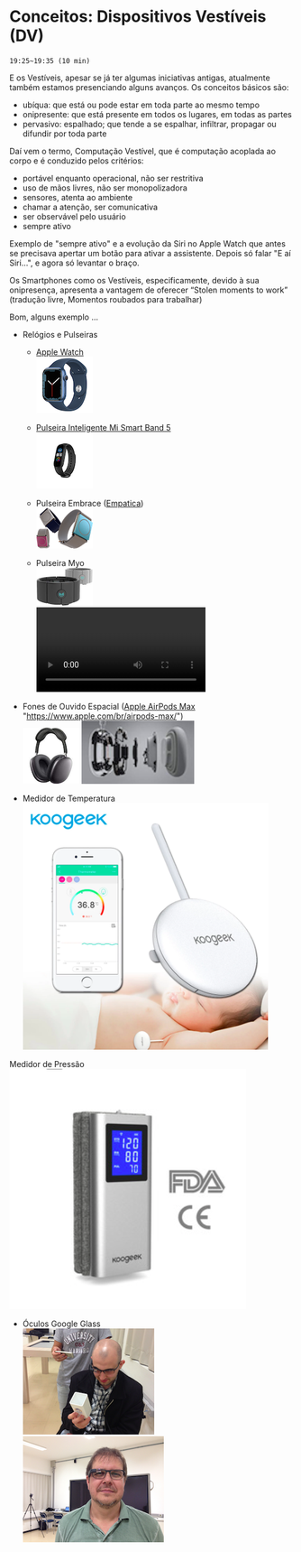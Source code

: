 # Conceitos: Dispositivos Vestíveis (DV)

    19:25~19:35 (10 min)  

E os Vestíveis, apesar se já ter algumas iniciativas antigas, atualmente também estamos presenciando alguns avanços. Os conceitos básicos são:

- ubíqua: que está ou pode estar em toda parte ao mesmo tempo  
- onipresente: que está presente em todos os lugares, em todas as partes  
- pervasivo: espalhado; que tende a se espalhar, infiltrar, propagar ou difundir por toda parte  

Daí vem o termo, Computação Vestível, que é computação acoplada ao corpo e é conduzido pelos critérios:

- portável enquanto operacional, não ser restritiva  
- uso de mãos livres, não ser monopolizadora  
- sensores, atenta ao ambiente  
- chamar a atenção, ser comunicativa  
- ser observável pelo usuário  
- sempre ativo  

Exemplo de "sempre ativo" e a evolução da Siri no Apple Watch que antes se precisava apertar um botão para ativar a assistente. Depois só falar "E aí Siri...", e agora só levantar o braço.  

Os Smartphones como os Vestíveis, especificamente, devido à sua onipresença, apresenta a vantagem de oferecer “Stolen moments to work” (tradução livre, Momentos roubados para trabalhar)   

Bom, alguns exemplo ...

- Relógios e Pulseiras
  - [Apple Watch](<https://www.apple.com/br/watch/?afid=p238%7CsY3xpZTe6-dc_mtid_1870765e38482_pcrid_587962401790_pgrid_121684992424_&cid=aos-br-kwgo-watch--slid---product-> "Apple Watch")  
![Apple Watch](./DispositivosVestiveis_imgs/AppleWatch.png "Apple Watch")  

  - [Pulseira Inteligente Mi Smart Band 5](<https://xiaomidobrasil.com/products/mi-smart-band-5-versao-global?_pos=1&_sid=69c651e06&_ss=r&variant=36268456476837&gclid=CjwKCAjwur-SBhB6EiwA5sKtjnmwPjnyFjfCK2l7M56I_tqHxQv4-203etsFEbZeTrg_btUiF_4cyBoCdN4QAvD_BwE> "Pulseira Inteligente Mi Smart Band 5")  
![Pulseira Mi](./DispositivosVestiveis_imgs/BracaderiraMI.png "Pulseira Mi")  

  - Pulseira Embrace ([Empatica](<https://www.empatica.com/> "Empatica"))  
![Pulseira Embrace](./DispositivosVestiveis_imgs/BracaderiraEmbrace.png "Pulseira Embrace")  

  - Pulseira Myo  
![Pulseira Myo](./DispositivosVestiveis_imgs/BracaderiraMyo.png "Pulseira Myo")  
![Pulseira Myo Dalton](../HardwareExemplos/ExemplosInternos/BracadeiraMyo.mov  "Pulseira Myo Dalton")  

- Fones de Ouvido Espacial ([Apple AirPods Max](<https://www.apple.com/br/airpods-max/>) "https://www.apple.com/br/airpods-max/")  
![Apple AirPods Max](./DispositivosVestiveis_imgs/AppleAirPodsMax.png "Apple AirPods Max")
![Apple AirPods Max](./DispositivosVestiveis_imgs/AppleAirPodsMax_Interno.png "Apple AirPods Max")  

- Medidor de Temperatura  
![Medidor Temperatura](./DispositivosVestiveis_imgs/Termometro_BLE.png "Medidor Temperatura")  

Medidor de Pressão  
![Medidor Pressão](./DispositivosVestiveis_imgs/Pressao_BLE.png "Medidor Pressão")  

- Óculos Google Glass  
![Google Glass Aluno](./DispositivosVestiveis_imgs/GloogleGlass_Aluno.png "Google Glass Aluno")
![Google Glass Dalton](./DispositivosVestiveis_imgs/GloogleGlass_Dalton.png "Google Glass Dalton")  
